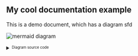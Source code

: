 
## My cool documentation example

This is a demo document, which has a diagram sfd


<!-- gfmd-start -->
![mermaid diagram](https://kroki.io/mermaid/svg/eNpdz0ELgjAYBuB7v-I9lqBUVpqIEfMYdOwQHaZ86GK6mhYU_vg0l0i3fc_evexLJa-qWPBM82LCumG-QNjYNvZP0q-DKrOvIgBTSpqIC6tN9OeVsTXUYBtjHhzHkG9oC9uOwJZt4SknTeAFxG50aYG5o7GJTIE3dAag-4PLajob0TG5UlqfLyBJBZV1zGs-LBSgEm8a8h2Iskaai-L2Z5nSQsrfUx9h_91-fUiekPwALmZc9A==)

<details>
<summary><sup><sub>Diagram source code</sub></sup></summary>

```mermaid
classDiagram
Class01 <|-- AveryLongClass : Cool
Class03 *-- Class04
Class05 o-- Class06
Class07 .. Class08
Class09 --> C2 : Where am i?
Class09 --* C3
Class09 --|> Class07
Class07 : equals()
Class07 : Object[] elementData
Class01 : size()
Class01 : int chimp
Class01 : int gorilla
Class08 <--> C2: Cool label
```
</details>
<!-- gfmd-end -->

